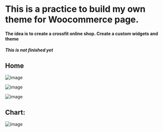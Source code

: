 <h1>This is a practice to build my own theme for Woocommerce page.</h1>

<h4>The idea is to create a crossfit online shop. Create a custom widgets and theme</h4>
<h5>This is not finished yet</h5>


<h2>Home</h2>

![image](https://github.com/MarH0L9/theme-builder/assets/143179277/c24dce22-73a6-4e83-a32a-f9bef9435bce)


![image](https://github.com/MarH0L9/theme-builder/assets/143179277/d3c9f777-8877-41a6-ba95-571cc79ca29c)


![image](https://github.com/MarH0L9/theme-builder/assets/143179277/35f7f3e7-d2c7-4d0d-9c93-1c825447eabe)

<h2>Chart:</h2>

![image](https://github.com/MarH0L9/theme-builder/assets/143179277/37a91156-05a9-478a-b82b-1cda024fb968)


